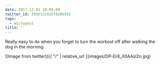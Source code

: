 ```yaml
---
date: 2017-12-01 10:09:09
twitter_id: 936613142578286592
tags:
  - micropost
title: ''
---
```


Really easy to do when you forget to turn the workout off after walking the dog in the morning.

![Image from twitter]({{ "/" | relative_url  }}images/DP-Er8_X0AAsl2n.jpg)
